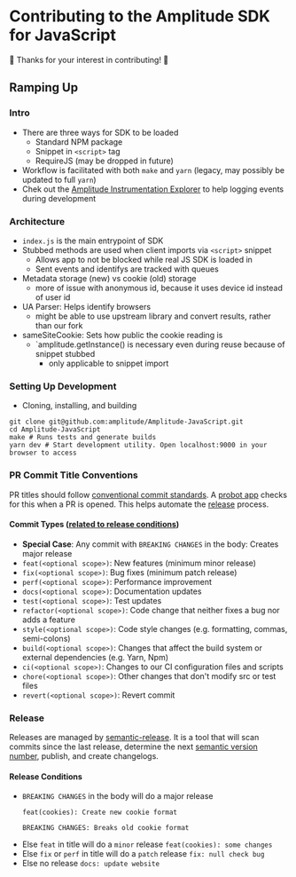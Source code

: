 # Contributing to the Amplitude SDK for JavaScript

🎉 Thanks for your interest in contributing! 🎉

## Ramping Up

### Intro

- There are three ways for SDK to be loaded
  - Standard NPM package
  - Snippet in `<script>` tag
  - RequireJS (may be dropped in future)
- Workflow is facilitated with both `make` and `yarn` (legacy, may possibly be updated to full `yarn`)
- Chek out the [Amplitude Instrumentation Explorer]((https://chrome.google.com/webstore/detail/amplitude-instrumentation/acehfjhnmhbmgkedjmjlobpgdicnhkbp)) to help logging events during development

### Architecture

- `index.js` is the main entrypoint of SDK
- Stubbed methods are used when client imports via `<script>` snippet
  - Allows app to not be blocked while real JS SDK is loaded in
  - Sent events and identifys are tracked with queues
- Metadata storage (new) vs cookie (old) storage
  - more of issue with anonymous id, because it uses device id instead of user id
- UA Parser: Helps identify browsers
  - might be able to use upstream library and convert results, rather than our fork
- sameSiteCookie: Sets how public the cookie reading is
  - `amplitude.getInstance() is necessary even during reuse because of snippet stubbed
    - only applicable to snippet import

### Setting Up Development

- Cloning, installing, and building
```
git clone git@github.com:amplitude/Amplitude-JavaScript.git
cd Amplitude-JavaScript
make # Runs tests and generate builds
yarn dev # Start development utility. Open localhost:9000 in your browser to access
```

### PR Commit Title Conventions

PR titles should follow [conventional commit standards](https://www.conventionalcommits.org/en/v1.0.0/). A [probot app](https://github.com/zeke/semantic-pull-requests) checks for this when a PR is opened. This helps automate the [release](#release) process.

#### Commit Types ([related to release conditions](#release))

- **Special Case**: Any commit with `BREAKING CHANGES` in the body: Creates major release
- `feat(<optional scope>)`: New features (minimum minor release)
- `fix(<optional scope>)`: Bug fixes (minimum patch release)
- `perf(<optional scope>)`: Performance improvement
- `docs(<optional scope>)`: Documentation updates
- `test(<optional scope>)`: Test updates
- `refactor(<optional scope>)`: Code change that neither fixes a bug nor adds a feature
- `style(<optional scope>)`: Code style changes (e.g. formatting, commas, semi-colons)
- `build(<optional scope>)`: Changes that affect the build system or external dependencies (e.g. Yarn, Npm)
- `ci(<optional scope>)`: Changes to our CI configuration files and scripts
- `chore(<optional scope>)`: Other changes that don't modify src or test files
- `revert(<optional scope>)`: Revert commit

### Release

Releases are managed by [semantic-release](https://github.com/semantic-release/semantic-release). It is a tool that will scan commits since the last release, determine the next [semantic version number](https://semver.org/), publish, and create changelogs.

#### Release Conditions

- `BREAKING CHANGES` in the body will do a major release
  ```
  feat(cookies): Create new cookie format
  
  BREAKING CHANGES: Breaks old cookie format
  ```
- Else `feat` in title will do a `minor` release
  `feat(cookies): some changes`
- Else `fix` or `perf` in title will do a `patch` release
  `fix: null check bug`
- Else no release
  `docs: update website`


